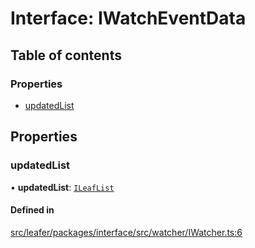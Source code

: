 # Interface: IWatchEventData

## Table of contents

### Properties

- [updatedList](IWatchEventData.md#updatedlist)

## Properties

### updatedList

• **updatedList**: [`ILeafList`](ILeafList.md)

#### Defined in

[src/leafer/packages/interface/src/watcher/IWatcher.ts:6](https://github.com/leaferjs/leafer/blob/ce388543b1c91bc943ac7537f94ff47adf234c5d/packages/interface/src/watcher/IWatcher.ts#L6)
